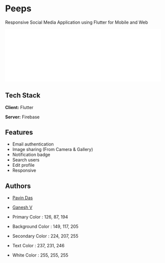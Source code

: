 
# Peeps

Responsive Social Media Application using Flutter for Mobile and Web


![Logo](https://github.com/PavinDas/Peeps/blob/master/assets/images/WhitePeeps.png)


## Tech Stack

**Client:** Flutter

**Server:** Firebase


## Features

- Email authentication
- Image sharing (From Camera & Gallery)
- Notification badge
- Search users
- Edit profile
- Responsive
## Authors

- [Pavin Das](https://www.github.com/PavinDas)

- [Ganesh V](https://www.github.com/ganesh-2004)

- Primary Color : 126, 87, 194
- Background Color : 149, 117, 205
- Secondary Color : 224, 207, 255
- Text Color : 237, 231, 246
- White Color : 255, 255, 255